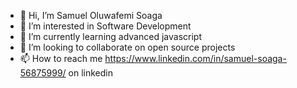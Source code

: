 - 👋 Hi, I’m Samuel Oluwafemi Soaga
- 👀 I’m interested in Software Development
- 🌱 I’m currently learning advanced javascript
- 💞️ I’m looking to collaborate on open source projects
- 📫 How to reach me https://www.linkedin.com/in/samuel-soaga-56875999/ on linkedin

<!---
femisoaga/femisoaga is a ✨ special ✨ repository because its `README.md` (this file) appears on your GitHub profile.
You can click the Preview link to take a look at your changes.
--->
